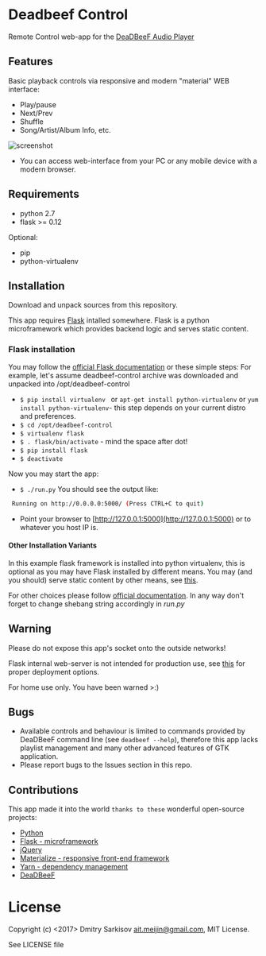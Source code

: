 # Deadbeef Control
Remote Control web-app for the [DeaDBeeF Audio Player](https://github.com/DeaDBeeF-Player/deadbeef)

## Features
Basic playback controls via responsive and modern "material" WEB interface:

* Play/pause
* Next/Prev
* Shuffle
* Song/Artist/Album Info, etc.

![screenshot](https://image.ibb.co/eLpoqm/deadbeef_control_sm.png)

* You can access web-interface from your PC or any mobile device with a modern browser.


## Requirements
* python 2.7
* flask >= 0.12

Optional:
* pip
* python-virtualenv

## Installation
Download and unpack sources from this repository.

This app requires [Flask](http://flask.pocoo.org) intalled somewhere.
Flask is a python microframework which provides backend logic and serves static content.

### Flask installation
You may follow the [official Flask documentation](http://flask.pocoo.org/docs/0.12/installation/) or these simple steps:
For example, let's assume deadbeef-control archive was downloaded and unpacked into /opt/deadbeef-control
* `$ pip install virtualenv ` or `apt-get install python-virtualenv` or `yum install python-virtualenv`- this step depends on your current distro and preferences.
* `$ cd /opt/deadbeef-control`
* `$ virtualenv flask`
* `$ . flask/bin/activate` - mind the space after dot!
* `$ pip install flask`
* `$ deactivate `

Now you may start the app:
* `$ ./run.py`
You should see the output like:
```bash
 Running on http://0.0.0.0:5000/ (Press CTRL+C to quit)
```
*  Point your browser to [http://127.0.0.1:5000](http://127.0.0.1:5000) or to whatever you host IP is.

#### Other Installation Variants
In this example flask framework is installed into python virtualenv, this is optional as you may have Flask installed by different means. You may (and you should) serve static content by other means, see [this](http://flask.pocoo.org/docs/0.12/deploying/#deployment).

For other choices please follow [official documentation](http://flask.pocoo.org/docs/dev/deploying/).
In any way don't forget to change shebang string accordingly in *run.py*

## Warning
Please do not expose this app's socket onto the outside networks!

Flask internal web-server is not intended for production use, see [this](http://flask.pocoo.org/docs/dev/deploying/) for proper deployment options.

For home use only. 
You have been warned >:)

## Bugs
* Available controls and behaviour is limited to commands provided by DeaDBeeF command line (see `deadbeef --help`), 
therefore this app lacks playlist management and many other advanced features of GTK application.
* Please report bugs to the Issues section in this repo.

## Contributions
This app made it into the world `thanks to these` wonderful open-source projects:
* [Python](https://www.python.org/)
* [Flask - microframework](http://flask.pocoo.org/)
* [jQuery](https://jquery.com/)
* [Materialize - responsive front-end framework](http://materializecss.com/)
* [Yarn - dependency management](https://yarnpkg.com/lang/en/)
* [DeaDBeeF](https://github.com/DeaDBeeF-Player/deadbeef)


# License
Copyright (c) <2017> Dmitry Sarkisov <ait.meijin@gmail.com>, MIT License.

See LICENSE file
